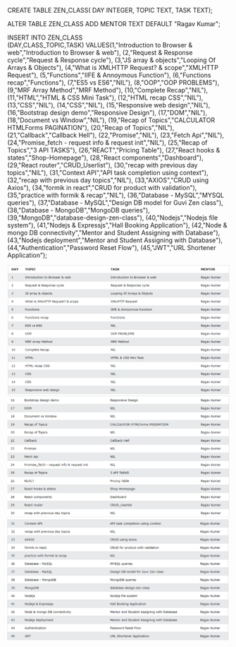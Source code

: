 CREATE TABLE ZEN_CLASS(
DAY INTEGER,
TOPIC TEXT,
TASK TEXT);

ALTER TABLE ZEN_CLASS
ADD MENTOR TEXT DEFAULT "Ragav Kumar";

INSERT INTO ZEN_CLASS	
(DAY,CLASS_TOPIC,TASK)
VALUES(1,"Introduction to Browser & web","Introduction to Browser & web"),
(2,"Request & Response cycle","Request & Response cycle"),
(3,"JS array & objects","Looping Of Arrays & Objects"),
(4,"What is XMLHTTP Request? & scope","XMLHTTP Request"),
(5,"Functions","IIFE & Annoymous Function"),
(6,"Functions recap","Functions"),
(7,"ES5 vs ES6","NIL"),
(8,"OOP","OOP PROBLEMS"),
(9,"MRF Array Method","MRF Method"),
(10,"Complete Recap","NIL"),
(11,"HTML","HTML & CSS Mini Task"),
(12,"HTML recap CSS","NIL"),
(13,"CSS","NIL"),
(14,"CSS","NIL"),
(15,"Responsive web design","NIL"),
(16,"Bootstrap design demo","Responsive Design"),
(17,"DOM","NIL"),
(18,"Document vs Window","NIL"),
(19,"Recap of Topics","CALCULATOR HTMLForms PAGINATION"),
(20,"Recap of Topics","NIL"),
(21,"Callback","Callback Hell"),
(22,"Promise","NIL"),
(23,"Fetch Api","NIL"),
(24,"Promise_fetch - request info & request init","NIL"),
(25,"Recap of Topics","3 API TASKS"),
(26,"REACT","Pricing Table"),
(27,"React hooks & states","Shop-Homepage"),
(28,"React components","Dashboard"),
(29,"React router","CRUD_Userlist"),
(30,"recap with previous day topics","NIL"),
(31,"Context API","API task completion using context"),
(32,"recap with previous day topics","NIL"),
(33,"AXIOS","CRUD using Axios"),
(34,"formik in react","CRUD for product with validation"),
(35,"practice with formik & recap","NIL"),
(36,"Database - MySQL","MYSQL queries"),
(37,"Database - MySQL","Design DB model for Guvi Zen class"),
(38,"Database - MongoDB","MongoDB queries"),
(39,"MongoDB","database-design-zen-class"),
(40,"Nodejs","Nodejs file system"),
(41,"Nodejs & Expressjs","Hall Booking Application"),
(42,"Node & mongo DB connectivity","Mentor and Student Assigning with Database"),
(43,"Nodejs deployment","Mentor and Student Assigning with Database"),
(44,"Authentication","Password Reset Flow"),
(45,"JWT","URL Shortener Application");



<img src="1.png"></img>
<img src="2.png"></img>
<img src="3.png"></img>





